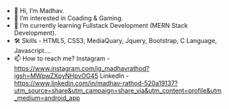 - 👋 Hi, I’m Madhav.
- 👀 I’m interested in Coading & Gaming.
- 🌱 I’m currently learning Fullstack Development (MERN Stack Development).
- 🛠 Skills - HTML5, CSS3, MediaQuary, Jquery, Bootstrap, C Language, Javascript....
- 📫 How to reach me?
Instagram - https://www.instagram.com/ig_madhavrathod?igsh=MWpwZXpyNHpvOG45
LinkedIn - https://www.linkedin.com/in/madhav-rathod-520a19137?utm_source=share&utm_campaign=share_via&utm_content=profile&utm_medium=android_app




<!---
madhav8452/madhav8452 is a ✨ special ✨ repository because its `README.md` (this file) appears on your GitHub profile.
You can click the Preview link to take a look at your changes.
--->

